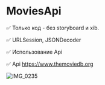 # MoviesApi

✅ Только код - без storyboard и xib.

✅ URLSession, JSONDecoder 

✅ Использование Api

✅ Api https://www.themoviedb.org


![IMG_0235](https://user-images.githubusercontent.com/76651795/103685606-93ead580-4f9e-11eb-9e9d-0e5aef4f7a27.PNG)
